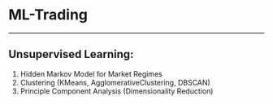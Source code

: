 # ML-Trading
-----

## Unsupervised Learning:
1) Hidden Markov Model for Market Regimes
2) Clustering (KMeans, AgglomerativeClustering, DBSCAN)
3) Principle Component Analysis (Dimensionality Reduction)


